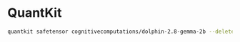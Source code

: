 # QuantKit

```bash
quantkit safetensor cognitivecomputations/dolphin-2.8-gemma-2b --delete-original
```

